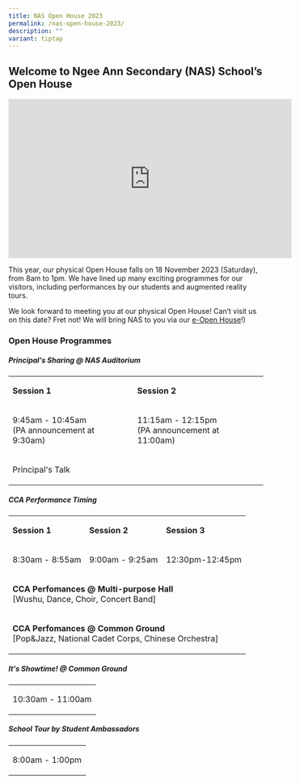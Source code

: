 ```yaml
---
title: NAS Open House 2023
permalink: /nas-open-house-2023/
description: ""
variant: tiptap
---
```

<h2>Welcome to Ngee Ann Secondary (NAS) School’s Open House</h2>
<div class="iframe-wrapper">
<iframe height="315" width="560" allowfullscreen="true" frameborder="0" src="https://www.youtube.com/embed/RYXJ72XqBgU?si=n2dVceiE-fw3OiYi"></iframe>
</div>
<p>This year, our physical Open House falls on 18 November 2023 (Saturday),
from 8am to 1pm. We have lined up many exciting programmes for our visitors,
including performances by our students and augmented reality tours.</p>
<p>We look forward to meeting you at our physical Open House! Can’t visit
us on this date? Fret not! We will bring NAS to you via our <a href="/ngee-ann-experience/e-openhouse/" rel="noopener noreferrer nofollow" target="_blank">e-Open House</a>!)</p>
<h3>Open House Programmes</h3>
<h5>Principal's Sharing @ NAS Auditorium</h5>
<table style="minWidth: 50px">
<colgroup>
<col>
<col>
</colgroup>
<tbody>
<tr>
<td rowspan="1" colspan="1">
<p><strong>Session 1</strong>
</p>
</td>
<td rowspan="1" colspan="1">
<p><strong>Session 2</strong>
</p>
</td>
</tr>
<tr>
<td rowspan="1" colspan="1">
<p>9:45am - 10:45am
<br>(PA announcement at 9:30am)</p>
</td>
<td rowspan="1" colspan="1">
<p>11:15am - 12:15pm
<br>(PA announcement at 11:00am)</p>
</td>
</tr>
<tr>
<td rowspan="1" colspan="2">
<p>Principal's Talk</p>
</td>
</tr>
</tbody>
</table>
<h5>CCA Performance Timing</h5>
<table style="minWidth: 75px">
<colgroup>
<col>
<col>
<col>
</colgroup>
<tbody>
<tr>
<td rowspan="1" colspan="1">
<p><strong>Session 1</strong>
</p>
</td>
<td rowspan="1" colspan="1">
<p><strong>Session 2</strong>
</p>
</td>
<td rowspan="1" colspan="1">
<p><strong>Session 3</strong>
</p>
</td>
</tr>
<tr>
<td rowspan="1" colspan="1">
<p>8:30am - 8:55am</p>
</td>
<td rowspan="1" colspan="1">
<p>9:00am - 9:25am</p>
</td>
<td rowspan="1" colspan="1">
<p>12:30pm-12:45pm</p>
</td>
</tr>
<tr>
<td rowspan="1" colspan="3">
<p><strong>CCA Perfomances @ Multi-purpose Hall</strong>
<br>[Wushu, Dance, Choir, Concert Band]</p>
</td>
</tr>
<tr>
<td rowspan="1" colspan="3">
<p><strong>CCA Perfomances @ Common Ground</strong>
<br>[Pop&amp;Jazz, National Cadet Corps, Chinese Orchestra]</p>
</td>
</tr>
</tbody>
</table>
<h5>It's Showtime! @ Common Ground</h5>
<table style="minWidth: 25px">
<colgroup>
<col>
</colgroup>
<tbody>
<tr>
<td rowspan="1" colspan="1">
<p>10:30am - 11:00am</p>
</td>
</tr>
</tbody>
</table>
<h5>School Tour by Student Ambassadors</h5>
<table style="minWidth: 25px">
<colgroup>
<col>
</colgroup>
<tbody>
<tr>
<td rowspan="1" colspan="1">
<p>8:00am - 1:00pm</p>
</td>
</tr>
</tbody>
</table>
<p></p>